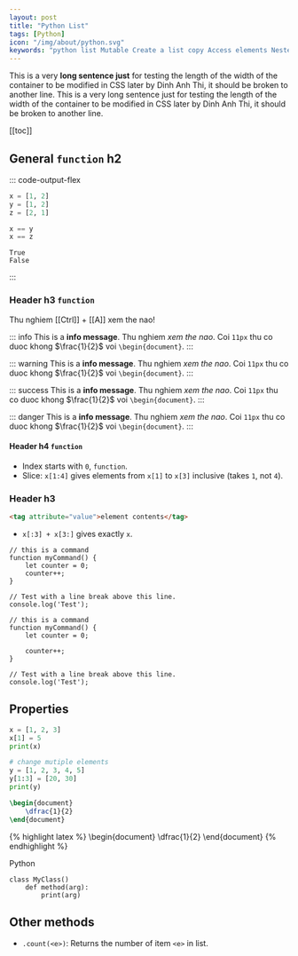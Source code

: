 ```yaml
---
layout: post
title: "Python List"
tags: [Python]
icon: "/img/about/python.svg"
keywords: "python list Mutable Create a list copy Access elements Nested list get length add more slices remove element pop clear coupling 2 lists sort arrange reverse map a function to each element index count len repeat a list random number int intersection"
---
```


This is a very **long sentence just** for testing the length of the width of the container to be modified in CSS later by Dinh Anh Thi, it should be broken to another line. This is a very long sentence just for testing the length of the width of the container to be modified in CSS later by Dinh Anh Thi, it should be broken to another line.

[[toc]]

## General `function` h2

::: code-output-flex
~~~ python
x = [1, 2]
y = [1, 2]
z = [2, 1]

x == y
x == z
~~~

~~~
True
False
~~~
:::

### Header h3 `function`

Thu nghiem [[Ctrl]] + [[A]] xem the nao!

::: info
This is a **info message**. Thu nghiem _xem the nao_. Coi `11px` thu co duoc khong $\frac{1}{2}$ voi `\begin{document}`.
:::

::: warning
This is a **info message**. Thu nghiem _xem the nao_. Coi `11px` thu co duoc khong $\frac{1}{2}$ voi `\begin{document}`.
:::

::: success
This is a **info message**. Thu nghiem _xem the nao_. Coi `11px` thu co duoc khong $\frac{1}{2}$ voi `\begin{document}`.
:::

::: danger
This is a **info message**. Thu nghiem _xem the nao_. Coi `11px` thu co duoc khong $\frac{1}{2}$ voi `\begin{document}`.
:::

#### Header h4 `function`

- Index starts with `0`, `function`.
- Slice: `x[1:4]` gives elements from `x[1]` to `x[3]` inclusive (takes `1`, not `4`).

### Header h3

``` html
<tag attribute="value">element contents</tag>
```

- `x[:3] + x[3:]` gives exactly `x`.


``` js/2-3
// this is a command
function myCommand() {
	let counter = 0;
	counter++;
}

// Test with a line break above this line.
console.log('Test');
```

``` js/2/4
// this is a command
function myCommand() {
	let counter = 0;

	counter++;
}

// Test with a line break above this line.
console.log('Test');
```


## Properties

~~~ python
x = [1, 2, 3]
x[1] = 5
print(x)

# change mutiple elements
y = [1, 2, 3, 4, 5]
y[1:3] = [20, 30]
print(y)
~~~

``` latex
\begin{document}
    \dfrac{1}{2}
\end{document}
```

{% highlight latex %}
\begin{document}
    \dfrac{1}{2}
\end{document}
{% endhighlight %}

Python

``` python/2
class MyClass()
    def method(arg):
        print(arg)
```

## Other methods

- `.count(<e>)`: Returns the number of item `<e>` in list.
